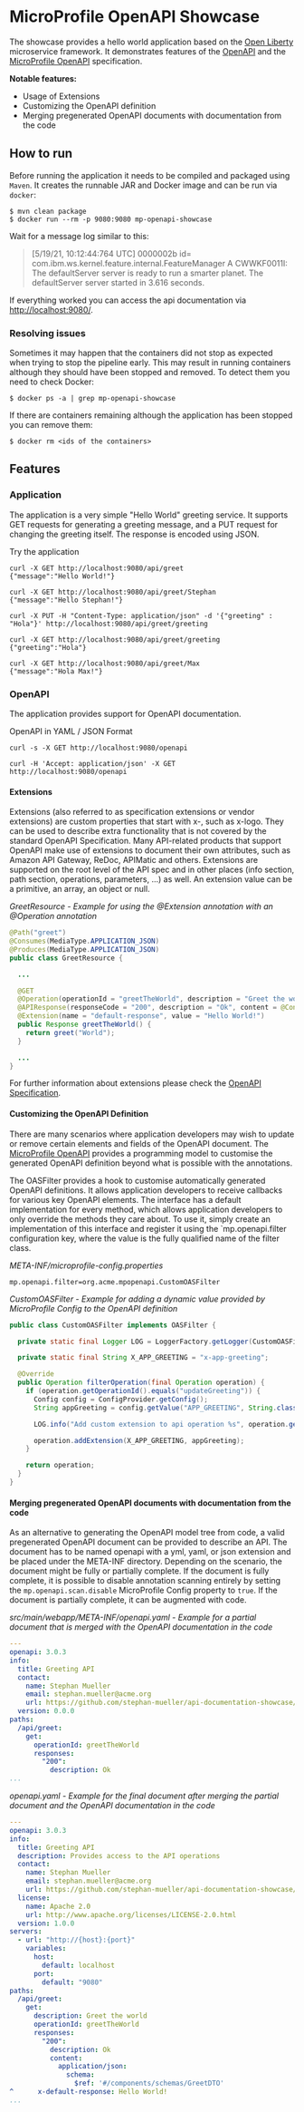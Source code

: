 # MicroProfile OpenAPI Showcase
 
The showcase provides a hello world application based on the [Open Liberty](https://openliberty.io) microservice framework. It demonstrates
features of the [OpenAPI](https://spec.openapis.org/oas/v3.0.3) and the 
[MicroProfile OpenAPI](https://microprofile.io/project/eclipse/microprofile-open-api) specification.

**Notable features:**
* Usage of Extensions
* Customizing the OpenAPI definition
* Merging pregenerated OpenAPI documents with documentation from the code

## How to run

Before running the application it needs to be compiled and packaged using `Maven`. It creates the runnable JAR and Docker image and can be 
run via `docker`:

```shell script
$ mvn clean package
$ docker run --rm -p 9080:9080 mp-openapi-showcase
```

Wait for a message log similar to this:

> [5/19/21, 10:12:44:764 UTC] 0000002b id=         com.ibm.ws.kernel.feature.internal.FeatureManager            A CWWKF0011I: The defaultServer server is ready to run a smarter planet. The defaultServer server started in 3.616 seconds.


If everything worked you can access the api documentation via [http://localhost:9080/](http://localhost:9080/).

### Resolving issues

Sometimes it may happen that the containers did not stop as expected when trying to stop the pipeline early. This may
result in running containers although they should have been stopped and removed. To detect them you need to check
Docker:

```shell script
$ docker ps -a | grep mp-openapi-showcase
```

If there are containers remaining although the application has been stopped you can remove them:

```shell script
$ docker rm <ids of the containers>
```


## Features

### Application 

The application is a very simple "Hello World" greeting service. It supports GET requests for generating a greeting message, and a PUT 
request for changing the greeting itself. The response is encoded using JSON.

Try the application
```shell script
curl -X GET http://localhost:9080/api/greet
{"message":"Hello World!"}

curl -X GET http://localhost:9080/api/greet/Stephan
{"message":"Hello Stephan!"}

curl -X PUT -H "Content-Type: application/json" -d '{"greeting" : "Hola"}' http://localhost:9080/api/greet/greeting

curl -X GET http://localhost:9080/api/greet/greeting
{"greeting":"Hola"}

curl -X GET http://localhost:9080/api/greet/Max
{"message":"Hola Max!"}
```

### OpenAPI

The application provides support for OpenAPI documentation.

OpenAPI in YAML / JSON Format
```shell script
curl -s -X GET http://localhost:9080/openapi

curl -H 'Accept: application/json' -X GET http://localhost:9080/openapi
```


#### Extensions

Extensions (also referred to as specification extensions or vendor extensions) are custom properties that start with x-, such as x-logo.
They can be used to describe extra functionality that is not covered by the standard OpenAPI Specification. Many API-related
products that support OpenAPI make use of extensions to document their own attributes, such as Amazon API Gateway, ReDoc,
APIMatic and others. Extensions are supported on the root level of the API spec and in other places (info section, path section, operations,
parameters, ...) as well. An extension value can be a primitive, an array, an object or null.

_GreetResource - Example for using the @Extension annotation with an @Operation annotation_
```java
@Path("greet")
@Consumes(MediaType.APPLICATION_JSON)
@Produces(MediaType.APPLICATION_JSON)
public class GreetResource {

  ...

  @GET
  @Operation(operationId = "greetTheWorld", description = "Greet the world")
  @APIResponse(responseCode = "200", description = "Ok", content = @Content(schema = @Schema(implementation = GreetDTO.class), mediaType = MediaType.APPLICATION_JSON))
  @Extension(name = "default-response", value = "Hello World!")
  public Response greetTheWorld() {
    return greet("World");
  }

  ...
}
```

For further information about extensions please check the [OpenAPI Specification](https://spec.openapis.org/oas/v3.0.3#specification-extensions).


#### Customizing the OpenAPI Definition

There are many scenarios where application developers may wish to update or remove certain elements and fields of the OpenAPI document. The 
[MicroProfile OpenAPI](https://github.com/eclipse/microprofile-open-api/blob/master/spec/src/main/asciidoc/microprofile-openapi-spec.adoc#programming-model) 
provides a programming model to customise the generated OpenAPI definition beyond what is possible with the annotations.

The OASFilter provides a hook to customise automatically generated OpenAPI definitions. It allows application developers to receive 
callbacks for various key OpenAPI elements. The interface has a default implementation for every method, which allows application developers
to only override the methods they care about. To use it, simply create an implementation of this interface and register it using the 
`mp.openapi.filter configuration key, where the value is the fully qualified name of the filter class.

_META-INF/microprofile-config.properties_
```properties
mp.openapi.filter=org.acme.mpopenapi.CustomOASFilter
```


_CustomOASFilter - Example for adding a dynamic value provided by MicroProfile Config to the OpenAPI definition_
```java
public class CustomOASFilter implements OASFilter {

  private static final Logger LOG = LoggerFactory.getLogger(CustomOASFilter.class);

  private static final String X_APP_GREETING = "x-app-greeting";

  @Override
  public Operation filterOperation(final Operation operation) {
    if (operation.getOperationId().equals("updateGreeting")) {
      Config config = ConfigProvider.getConfig();
      String appGreeting = config.getValue("APP_GREETING", String.class);

      LOG.info("Add custom extension to api operation %s", operation.getOperationId());

      operation.addExtension(X_APP_GREETING, appGreeting);
    }

    return operation;
  }
}
```


#### Merging pregenerated OpenAPI documents with documentation from the code

As an alternative to generating the OpenAPI model tree from code, a valid pregenerated OpenAPI document can be provided to describe an API. 
The document has to be named openapi with a yml, yaml, or json extension and be placed under the META-INF directory. Depending on the 
scenario, the document might be fully or partially complete. If the document is fully complete, it is possible to disable annotation 
scanning entirely by setting the `mp.openapi.scan.disable` MicroProfile Config property to `true`. If the document is partially complete, 
it can be augmented with code.

_src/main/webapp/META-INF/openapi.yaml - Example for a partial document that is merged with the OpenAPI documentation in the code_
```yaml
---
openapi: 3.0.3
info:
  title: Greeting API
  contact:
    name: Stephan Mueller
    email: stephan.mueller@acme.org
    url: https://github.com/stephan-mueller/api-documentation-showcase/mp-openapi-showcase
  version: 0.0.0
paths:
  /api/greet:
    get:
      operationId: greetTheWorld
      responses:
        "200":
          description: Ok
...
```

_openapi.yaml - Example for the final document after merging the partial document and the OpenAPI documentation in the code_
```yaml
---
openapi: 3.0.3
info:
  title: Greeting API
  description: Provides access to the API operations
  contact:
    name: Stephan Mueller
    email: stephan.mueller@acme.org
    url: https://github.com/stephan-mueller/api-documentation-showcase/mp-openapi-showcase
  license:
    name: Apache 2.0
    url: http://www.apache.org/licenses/LICENSE-2.0.html
  version: 1.0.0
servers:
  - url: "http://{host}:{port}"
    variables:
      host:
        default: localhost
      port:
        default: "9080"
paths:
  /api/greet:
    get:
      description: Greet the world
      operationId: greetTheWorld
      responses:
        "200":
          description: Ok
          content:
            application/json:
              schema:
                $ref: '#/components/schemas/GreetDTO'
^      x-default-response: Hello World!
...
```